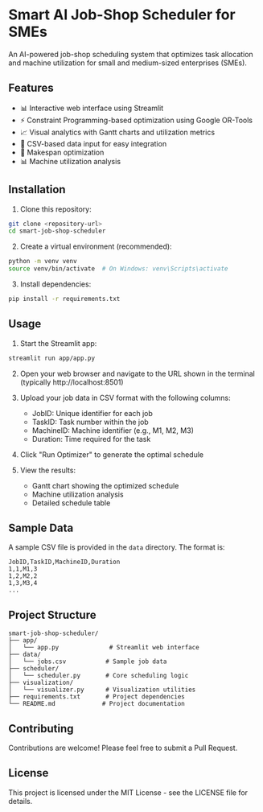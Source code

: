 # Smart AI Job-Shop Scheduler for SMEs

An AI-powered job-shop scheduling system that optimizes task allocation and machine utilization for small and medium-sized enterprises (SMEs).

## Features

- 📊 Interactive web interface using Streamlit
- ⚡ Constraint Programming-based optimization using Google OR-Tools
- 📈 Visual analytics with Gantt charts and utilization metrics
- 📁 CSV-based data input for easy integration
- 🎯 Makespan optimization
- 📊 Machine utilization analysis

## Installation

1. Clone this repository:
```bash
git clone <repository-url>
cd smart-job-shop-scheduler
```

2. Create a virtual environment (recommended):
```bash
python -m venv venv
source venv/bin/activate  # On Windows: venv\Scripts\activate
```

3. Install dependencies:
```bash
pip install -r requirements.txt
```

## Usage

1. Start the Streamlit app:
```bash
streamlit run app/app.py
```

2. Open your web browser and navigate to the URL shown in the terminal (typically http://localhost:8501)

3. Upload your job data in CSV format with the following columns:
   - JobID: Unique identifier for each job
   - TaskID: Task number within the job
   - MachineID: Machine identifier (e.g., M1, M2, M3)
   - Duration: Time required for the task

4. Click "Run Optimizer" to generate the optimal schedule

5. View the results:
   - Gantt chart showing the optimized schedule
   - Machine utilization analysis
   - Detailed schedule table

## Sample Data

A sample CSV file is provided in the `data` directory. The format is:

```csv
JobID,TaskID,MachineID,Duration
1,1,M1,3
1,2,M2,2
1,3,M3,4
...
```

## Project Structure

```
smart-job-shop-scheduler/
├── app/
│   └── app.py              # Streamlit web interface
├── data/
│   └── jobs.csv           # Sample job data
├── scheduler/
│   └── scheduler.py       # Core scheduling logic
├── visualization/
│   └── visualizer.py      # Visualization utilities
├── requirements.txt       # Project dependencies
└── README.md             # Project documentation
```

## Contributing

Contributions are welcome! Please feel free to submit a Pull Request.

## License

This project is licensed under the MIT License - see the LICENSE file for details. 